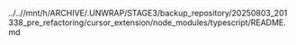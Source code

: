 ../..//mnt/h/ARCHIVE/.UNWRAP/STAGE3/backup_repository/20250803_201338_pre_refactoring/cursor_extension/node_modules/typescript/README.md